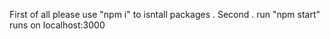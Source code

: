First of all please use "npm i" to isntall packages . 
Second . run "npm start"
runs on localhost:3000
